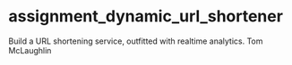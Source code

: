 # assignment_dynamic_url_shortener
Build a URL shortening service, outfitted with realtime analytics.
Tom McLaughlin